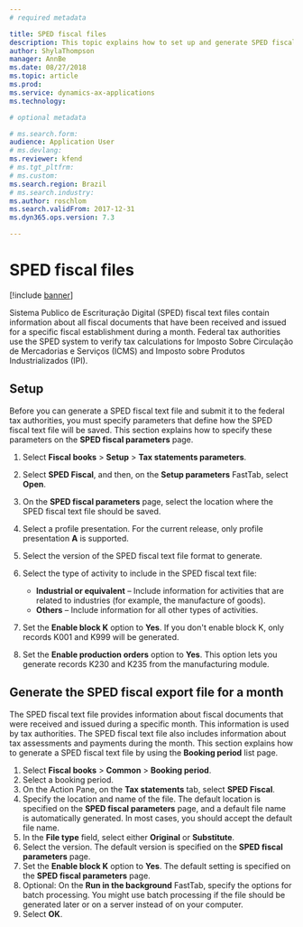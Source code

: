 ```yaml
---
# required metadata

title: SPED fiscal files
description: This topic explains how to set up and generate SPED fiscal export files for Brazil. 
author: ShylaThompson
manager: AnnBe
ms.date: 08/27/2018
ms.topic: article
ms.prod: 
ms.service: dynamics-ax-applications
ms.technology:

# optional metadata

# ms.search.form:  
audience: Application User
# ms.devlang: 
ms.reviewer: kfend
# ms.tgt_pltfrm: 
# ms.custom: 
ms.search.region: Brazil
# ms.search.industry: 
ms.author: roschlom
ms.search.validFrom: 2017-12-31
ms.dyn365.ops.version: 7.3

---
```


# SPED fiscal files 

[!include [banner](../includes/banner.md)]

Sistema Publico de Escrituração Digital (SPED) fiscal text files contain information about all fiscal documents that have been received and issued for a specific fiscal establishment during a month. Federal tax authorities use the SPED system to verify tax calculations for Imposto Sobre Circulação de Mercadorias e Serviços (ICMS) and Imposto sobre Produtos Industrializados (IPI).

## Setup

Before you can generate a SPED fiscal text file and submit it to the federal tax authorities, you must specify parameters that define how the SPED fiscal text file will be saved. This section explains how to specify these parameters on the **SPED fiscal parameters** page.

1. Select **Fiscal books** \> **Setup** \> **Tax statements parameters**.
2. Select **SPED Fiscal**, and then, on the **Setup parameters** FastTab, select **Open**.
4. On the **SPED fiscal parameters** page, select the location where the SPED fiscal text file should be saved.
5. Select a profile presentation. For the current release, only profile presentation **A** is supported.
6. Select the version of the SPED fiscal text file format to generate.
7. Select the type of activity to include in the SPED fiscal text file:

    - **Industrial or equivalent** – Include information for activities that are related to industries (for example, the manufacture of goods).
    - **Others** – Include information for all other types of activities.

8. Set the **Enable block K** option to **Yes**. If you don't enable block K, only records K001 and K999 will be generated.
9. Set the **Enable production orders** option to **Yes**. This option lets you generate records K230 and K235 from the manufacturing module. 

## Generate the SPED fiscal export file for a month 

The SPED fiscal text file provides information about fiscal documents that were received and issued during a specific month. This information is used by tax authorities. The SPED fiscal text file also includes information about tax assessments and payments during the month. This section explains how to generate a SPED fiscal text file by using the **Booking period** list page.

1. Select **Fiscal books** \> **Common** \> **Booking period**.
2. Select a booking period.
3. On the Action Pane, on the **Tax statements** tab, select **SPED Fiscal**.
4. Specify the location and name of the file. The default location is specified on the **SPED fiscal parameters** page, and a default file name is automatically generated. In most cases, you should accept the default file name.
5. In the **File type** field, select either **Original** or **Substitute**.
6. Select the version. The default version is specified on the **SPED fiscal parameters** page.
7. Set the **Enable block K** option to **Yes**. The default setting is specified on the **SPED fiscal parameters** page.
8. Optional: On the **Run in the background** FastTab, specify the options for batch processing. You might use batch processing if the file should be generated later or on a server instead of on your computer.
9. Select **OK**.

